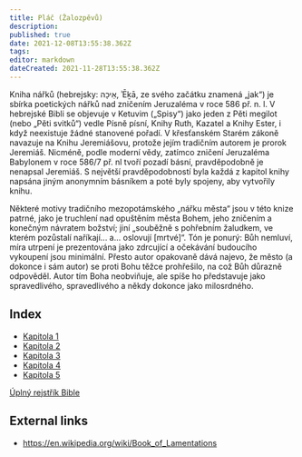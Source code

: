 ```yaml
---
title: Pláč (Žalozpěvů)
description: 
published: true
date: 2021-12-08T13:55:38.362Z
tags: 
editor: markdown
dateCreated: 2021-11-28T13:55:38.362Z
---
```


Kniha nářků (hebrejsky: אֵיכָה, ʾĒḵā, ze svého začátku znamená „jak“) je sbírka poetických nářků nad zničením Jeruzaléma v roce 586 př. n. l. V hebrejské Bibli se objevuje v Ketuvim („Spisy“) jako jeden z Pěti megilot (nebo „Pěti svitků“) vedle Písně písní, Knihy Ruth, Kazatel a Knihy Ester, i když neexistuje žádné stanovené pořadí. V křesťanském Starém zákoně navazuje na Knihu Jeremiášovu, protože jejím tradičním autorem je prorok Jeremiáš. Nicméně, podle moderní vědy, zatímco zničení Jeruzaléma Babylonem v roce 586/7 př. nl tvoří pozadí básní, pravděpodobně je nenapsal Jeremiáš. S největší pravděpodobností byla každá z kapitol knihy napsána jiným anonymním básníkem a poté byly spojeny, aby vytvořily knihu.

Některé motivy tradičního mezopotámského „nářku města“ jsou v této knize patrné, jako je truchlení nad opuštěním města Bohem, jeho zničením a konečným návratem božství; jiní „souběžně s pohřebním žaludkem, ve kterém pozůstalí naříkají... a... oslovují [mrtvé]“. Tón je ponurý: Bůh nemluví, míra utrpení je prezentována jako zdrcující a očekávání budoucího vykoupení jsou minimální. Přesto autor opakovaně dává najevo, že město (a dokonce i sám autor) se proti Bohu těžce prohřešilo, na což Bůh důrazně odpověděl. Autor tím Boha neobviňuje, ale spíše ho představuje jako spravedlivého, spravedlivého a někdy dokonce jako milosrdného.

## Index

- [Kapitola 1](/cs/Bible/Lamentations/1)
- [Kapitola 2](/cs/Bible/Lamentations/2)
- [Kapitola 3](/cs/Bible/Lamentations/3)
- [Kapitola 4](/cs/Bible/Lamentations/4)
- [Kapitola 5](/cs/Bible/Lamentations/5)



[Úplný rejstřík Bible](/cs/index/bible)


## External links

- https://en.wikipedia.org/wiki/Book_of_Lamentations